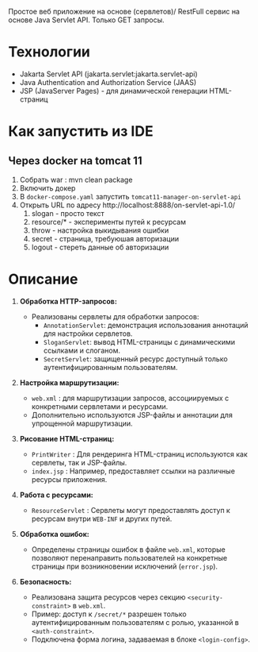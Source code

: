 Простое веб приложение на основе (сервлетов)/ RestFull сервис на основе Java Servlet API.
Только GET запросы.
# Технологии
* Jakarta Servlet API (jakarta.servlet:jakarta.servlet-api)
* Java Authentication and Authorization Service (JAAS)
* JSP (JavaServer Pages) - для динамической генерации HTML-страниц
# Как запустить из IDE
## Через docker на tomcat 11
1. Собрать war : mvn clean package
2. Включить докер
2. В `docker-compose.yaml` запустить `tomcat11-manager-on-servlet-api` 
3. Открыть URL по адресу http://localhost:8888/on-servlet-api-1.0/
   1. slogan - просто текст
   2. resource/* - эксперименты путей к ресурсам
   3. throw - настройка выкидывания ошибки
   4. secret - страница, требуюшая авторизации
   5. logout - стереть данные об авторизации
# Описание
1. **Обработка HTTP-запросов:**
   - Реализованы сервлеты для обработки запросов:
      - `AnnotationServlet`: демонстрация использования аннотаций для настройки сервлетов. 
      - `SloganServlet`: вывод HTML-страницы с динамическими ссылками и слоганом. 
      - `SecretServlet`: защищенный ресурс доступный только аутентифицированным пользователям.

2. **Настройка маршрутизации:**
   - `web.xml` : для маршрутизации запросов, ассоциируемых с конкретными сервлетами и ресурсами. 
   - Дополнительно используются JSP-файлы и аннотации для упрощенной маршрутизации.

3. **Рисование HTML-страниц:**
   - `PrintWriter` : Для рендеринга HTML-страниц используются как сервлеты, так и JSP-файлы.
   - `index.jsp` : Например, предоставляет ссылки на различные ресурсы приложения.

4. **Работа с ресурсами:**
   - `ResourceServlet` : Сервлеты могут предоставлять доступ к ресурсам внутри `WEB-INF` и других путей.

5. **Обработка ошибок:**
   - Определены страницы ошибок в файле `web.xml`, которые позволяют перенаправить пользователей на конкретные страницы при возникновении исключений (`error.jsp`).

6. **Безопасность:**
   - Реализована защита ресурсов через секцию `<security-constraint>` в `web.xml`.
   - Пример: доступ к `/secret/*` разрешен только аутентифицированным пользователям с ролью, указанной в `<auth-constraint>`.
   - Подключена форма логина, задаваемая в блоке `<login-config>`.



